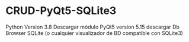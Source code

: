 # CRUD-PyQt5-SQLite3
Python Version 3.8
Descargar módulo PyQt5 version 5.15
descargar Db Browser SQLite (o cualquier visualizador de BD compatible con SQLite3)
